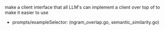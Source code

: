 make a client interface that all LLM's can implement a client over top of to make it easier to use

* prompts/exampleSelector: (ngram_overlap.go, semantic_similarity.go)